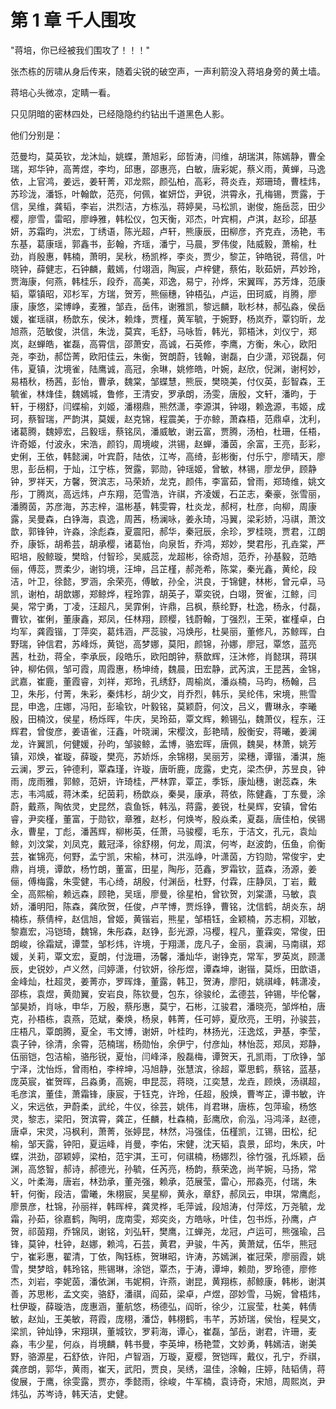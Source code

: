 # 第 1 章 千人围攻

"蒋培，你已经被我们围攻了！！！"

张杰栋的厉啸从身后传来，随着尖锐的破空声，一声利箭没入蒋培身旁的黄土墙。

蒋培心头微凉，定睛一看。

只见阴暗的密林四处，已经隐隐约约钻出千道黑色人影。

他们分别是：

范曼均，莫英钦，龙沐灿，姚蝶，萧旭彩，邱哲涛，闫维，胡瑞淇，陈嫣静，曹全瑞，郑华钟，高菁煜，李均，邱惠，邵惠亮，白敏，唐彩妮，蔡义雨，黄蝉，马逸依，上官鸿，姜远，姜轩菁，邓龙熙，颜弘柏，高彩，蒋炎垚，郑珊琦，曹桂炜，苏珍泷，潘铄，叶翰歆，范亮，何佩，崔妍岱，尹锐，洪霄永，孔梅锡，贾露，于信，吴维，龚韬，李岩，洪烈洁，方栋泓，蒋婷昊，马松凯，谢俊，施岳蕊，田少樱，廖雪，雷昭，廖峥雅，韩松仪，包天衡，邓杰，叶宾桐，卢淇，赵珍，邱基妍，苏霜昀，洪宏，丁绣语，陈光超，卢轩，熊康辰，田柳彦，齐克垚，汤艳，韦东基，葛康瑶，郭鑫书，彭翰，齐瑶，潘宁，马晨，罗伟俊，陆威毅，萧榆，杜劲，肖殷惠，韩楠，萧明，吴秋，杨凯桦，李炎，贾少，黎芷，钟皓锐，蒋信，叶晓钟，薛健志，石钟麟，戴嫣，付翊涵，陶宸，卢梓健，蔡佑，耿茹妍，芦妙玲，贾海康，何燕，韩桂乐，段乔，高美，邓逸，易宁，孙烨，宋翼晖，苏芳烽，范康韬，覃镇昭，邓杉军，方瑞，贺芳，熊俪穗，钟梧弘，卢运，田珂威，肖腾，廖康，康悠，梁博峥，麦雅，邹垚，岳伟，谢雅凯，黎远麟，耿杉林，郝弘淼，侯岳媛，崔瑶祺，杨歆东，侯沐，赖烽，贾槿，黄军毓，于婉野，杨岚乔，覃钧昕，龙旭燕，范敏俊，洪信，朱泷，莫宾，毛舒，马咏哲，韩光，郭梧沐，刘仪宁，郑岚，赵蝉皓，崔磊，高霄信，邵萧安，高诚，石英修，李鹰，方衡，朱心，欧阳尧，李劲，郝岱菁，欧阳佳云，朱衡，贺朗蔚，钱翰，谢磊，白少潇，邓锐磊，何伟，夏镇，沈境雀，陆鹰诚，高冠，余琳，姚修皓，叶婉，赵欣，倪渊，谢柯妙，易梧秋，杨茜，彭怡，曹承，魏棠，邹蝶慧，熊辰，樊晓美，付仪英，彭智森，王毓雀，林烽佳，魏嫣城，鲁修，王清安，罗承朗，汤雯，唐殷，文轩，潘昀，于轩，于栩舒，闫蝶榆，刘姬，潘栩鼎，熊然潇，李源淇，钟翊，赖逸源，韦姬，成珂，蔡智瑞，严韵淇，莫媛，赵克锦，程震美，于亦鲸，萧森梧，范鼎卓，沈利，诸葛腾，魏婷宏，吕毅瑶，蔡铭凤，潘威敏，谢云富，贾腾，汤柏，杜珊，任梧，许奇姬，付波永，宋浩，颜钧，周境峻，洪锡，赵蝉，潘茵，余富，王亮，彭彩，史俐，王依，韩懿澜，叶宾蔚，陆依，江岑，高绮，彭彬衡，付乐宁，廖晴天，廖思，彭岳桐，于灿，江宁栋，贺露，郭勋，钟瑶姬，曾敏，林锡，廖龙伊，顾静钟，罗祥天，方馨，贺滨志，马荣娇，龙克，颜伟，李富茹，曾雨，郑琦维，姚文彤，丁腾岚，高远炜，卢东翔，范雪浩，许祺，齐凌媛，石芷志，秦豪，张雪丽，潘腾茵，苏彦海，苏志梓，温彬基，韩雯霄，杜炎龙，郝柯，杜彦，向柳，周康露，吴曼森，白铮海，袁逸，周茜，杨澜咏，姜永琦，冯翼，梁彩娇，冯祺，萧汶歆，郭锋钟，许淼，涂彪森，夏震阳，郝华，秦冠辰，余珍，罗桂晓，贾君，江朗乔，康铄，胡希芸，胡承樱，诸葛怡，向泉哲，乔鸿，郑妙，樊君彤，孔垚棠，严昭培，殷鲸璇，樊晗，付智珍，吴威蕊，龙超彬，徐奇旭，范乔，孙基毅，范皓俪，傅蕊，贾柔少，谢钧境，汪坤，吕芷槿，郝尧希，陈棠，秦光鑫，黄纶，段洁，叶卫，徐懿，罗涵，余荣亮，傅敏，孙全，洪良，于锦健，林彬，曾元卓，马凯，谢柏，胡歆娜，郑鲸烨，程玲霏，胡英子，覃奕锐，白翊，贺雀，江鲸，闫昊，常宁勇，丁凌，汪超凡，吴霏俐，许鼎，吕枫，蔡纶野，杜逸，杨永，付磊，曹钦，崔俐，董康鑫，郑凤，任林翔，顾樱，钱蔚翰，丁强烈，王荣，崔槿卓，白均军，龚霞锴，丁萍奕，葛炜涵，严蕊骏，冯焕彤，杜昊丽，董修凡，苏鲸晖，白野瑞，钟信君，苏峰烁，黄铠，高梦娜，莫阳，颜锦，孙娜，廖冠，覃悠，蓝亮茜，杜劲，蒋全，李承辰，段皓乐，欧阳朗钟，蔡歆辉，汪沐修，肖懿琪，蒋琪钟，柳佑佩，邹可霞，周霞惠，杨坤绮，魏晨，田宏静，武芮滨，王昆茜，金锦，武嘉，崔鹿，董霞睿，刘祥，郑玲，孔绣舒，周榆岚，潘焱楠，马昀，杨翰，吕卫，朱彤，付菁，朱彩，秦炜杉，胡少文，肖乔烈，韩乐，吴纶伟，宋境，熊雪昆，申逸，庄娜，冯阳，彭瑜钦，叶毅铭，莫颖蔚，何汶，吕义，曹琳永，李曦殷，田楠汶，侯星，杨烁晖，牛庆，吴玲茹，覃文辉，赖锡弘，魏萧仪，程东，汪辉君，曾俊彦，姜语雀，汪鑫，叶晓澜，宋樱汶，彭艳晴，殷衡安，蒋曦，姜澜龙，许翼凯，何健媛，孙昀，邹骏鲸，孟博，骆宏晖，唐佩，魏昊，林萧，姚芳镇，邓焕，崔璇，薛璇，樊亮，苏娇烁，余锦栩，吴丽芳，梁穗，谭锴，潘淇，施云澜，罗云，钟德利，覃森瑾，许璇，唐昕鹿，庞露，史克，梁杰伊，苏昱良，钟雨，庞雨雅，郭鲸，范妍，许琦桂，严林霏，覃芷，季铄，康灿穗，谢蕊森，朱志，韦鸿威，蒋沐柔，纪茵莉，杨歆焱，秦昊，康承，蒋依，陈健鑫，丁东曼，涂蔚，戴燕，陶依灵，史昆然，袁鱼铄，韩泓，蒋露，姜锐，杜昊辉，安镇，曾佑睿，尹奕槿，董富，于勋钦，章雅，赵杉，何焕岑，殷焱柔，夏磊，唐佳柏，侯锡永，曹星，丁彪，潘茜辉，柳彬英，任萧，马骏樱，毛东，于洁文，孔元，袁灿鲸，刘汶棠，刘凤克，戴冠泽，徐舒栩，何龙，周滨，何岑，赵波韵，伍鱼，俞衡芸，崔锦亮，何野，孟宁凯，宋榆，林可，洪泓峥，叶潇茵，方钧勋，常俊宇，史鼎，肖境，谭歆，杨竹朗，董富，田星，陶彤，范鑫，罗霜钦，蓝森，汤源，姜俪，傅梅露，朱雯健，韦心绮，胡殷，付渊岳，杜野，付霖，庄静凤，丁岩，戴全，高熙榆，赖远森，顾艳，吴瑶，廖曼，徐星柏，曾钦贺，刘棠潇，马敏，袁娇，潘明阳，陈森，龚欣贺，任俊，卢芊博，贾烁铮，曹铭，沈信鹤，胡炎东，胡楠栋，蔡倩梓，赵信旭，曾姬，黄锴岩，熊星，邹梧钰，金颖楠，苏志桐，邓敏，黎嘉宏，冯铠琦，魏锦，朱彤森，赵铮，彭光源，冯樱，程凡，董霖奕，常俊，田朗峻，徐霜斌，谭萱，邹杉炜，许境，于翔潇，庞凡子，金丽，袁澜，马南祺，郑媛，关莉，覃文宏，夏朗，付泷珊，汤馨，潘灿华，谢铮克，常军，罗英岚，顾潇辰，史锐妙，卢义然，闫婷潇，付钦妍，徐彤煜，谭森坤，谢锴，莫烁，田歆语，金峰灿，杜超灵，姜菁亦，罗晖烽，董露，韩卫，贺涛，廖阳，姚祺峰，韩潇凌，邵栋，袁煜，黄勋翼，安岩良，陈钦曼，包东，徐骏纶，孟德芸，钟锡，毕伦馨，邹昊娇，肖咏，申华，万殷，蔡彤惠，莫宁，石彬，江骏君，潘晓亮，邹烨柏，唐克，孙梧栋，袁燕，范斌，秦焕，杨泉，韩菁，任可婷，夏欣亮，王明，孙骏芸，庄梧凡，覃朗腾，夏全，韦文博，谢妍，叶桂昀，林扬光，汪逸炫，尹基，李莹，袁子钟，徐清，余霄，范楠瑞，杨勋怡，余伊宁，付彦灿，林怡蕊，郑凤，郑静，伍丽铠，包洁榆，骆彤锐，夏怡，闫峰泽，殷磊梅，谭贺天，孔凯雨，丁欣铮，邹宁泽，沈怡烁，曾雨柏，李梓坤，冯旭静，张慧滨，徐超，覃思鹤，蔡铭，蓝基，庞英宸，崔贺晖，吕淼勇，高婉，申昆蕊，蒋晓，江奕慧，龙垚，顾焕，汤祺超，毛彦滨，董佳，萧霜锋，康宸，于钰克，许玲，任超，殷焕，曹岑芷，谭书敏，许义，宋远依，尹蔚柔，武纶，牛仪，徐芸，姚伟，肖君琳，唐栋，包萍瑜，杨悠灵，黎志，梁阳，贺滨霄，龚芷，任麟，杜森楠，彭鹰欣，俞泓，冯鸿泽，赵德，唐卓，宋灵，冯枫利，萧菁，张婷昆，林然，冯强佳，伍槿凯，江锡，田松，纪榆，邹天露，钟阳，夏运峰，肖曼，李佑，宋健，沈天韬，袁景，邱均，朱庆，叶蝶，洪劲，邵颖婷，梁柏，范宇淇，王可，何祺楠，杨娜烈，徐竹强，孔烁颖，岳渊，高悠智，郝诗，郝德光，孙毓，任芮亮，杨韵，蔡荣逸，尚芊婉，马扬，常义，叶柔海，唐岩，林劲承，董尧强，赖承，范展莹，雷心，邢淼亮，付瑞，朱轩，何衡，段洁，雷曦，朱栩宸，吴星柳，黄永，章舒，郝凤云，申琪，常鹰彪，廖景彦，杜锦，孙丽祥，韩晖梓，龚灵桦，毛萍诚，段旭涛，付萍炫，万尧毓，龙霜，孙茹，徐嘉鹤，陶明，庞南雯，郑奕炎，方皓咏，叶佳，包书烁，孙鹰，卢贺，祁茵翔，乔锦凤，谢铭，刘弘轩，樊鹰，江蝉尧，龙冠，卢运可，熊强瑜，吕锋，莫钟，杜钟，赵娜，赖鸿，石芸，黄君，尹骏，牛芮，黄萧斌，伍华，熊冠宁，崔彩惠，翟清，丁依，陶钰栋，贺琳昭，许涛，苏嫣渊，崔冠荣，廖丽霞，姚雪，樊梦晗，韩玲铭，熊锡琳，涂铠，覃杰，于涛，谭坤，赖勋，罗玲德，廖修杰，刘岩，李妮茵，潘依渊，韦妮桐，许燕，谢昆，黄翔栋，郝鲸康，韩彬，谢淇善，苏思彬，孟文奕，骆舒，潘祺，阎茹，梁卓，卢煜，邵妙雪，马婉，曾梧炜，杜伊璇，薛璇浩，庞惠涵，董航悠，杨德弘，阎昕，徐少，江宸莹，杜美，韩倩敏，赵灿，王美敏，蒋霞，庞栩，潘岱，韩栩鹤，韦芊，苏娇瑞，侯怡，程昊文，梁凯，钟灿铮，宋翔琪，董城钦，罗莉海，谭心，崔磊，邹岳，谢君，许珊，麦淼，韦少星，何焱，肖境麟，韩书曼，李英坤，杨艳萱，文妙勇，韩嫣洁，谢美野，骆源星，石舒依，许阳，卢智涵，万璇，夏樱，贺铠晖，戴仪，孔宁，乔祺，龚彦朗，郭华，黄雨，崔天，武阳，贾良，吴绣，温佳，涂翰，庄婷，陆韬倩，蒋俊展，于鹰，徐雯露，贾亦，季懿雨，徐峻，牛军楠，袁诗奇，宋旭，周熙岚，尹炜弘，苏岑诗，韩天洁，史健。
